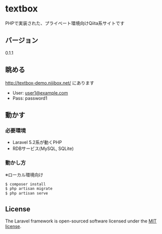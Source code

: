 # textbox

PHPで実装された、プライベート環境向けQiita系サイトです

## バージョン

0.1.1

## 眺める

http://textbox-demo.nijibox.net/ にあります

* User: user1@example.com
* Pass: password1

## 動かす

### 必要環境

* Laravel 5.2系が動くPHP
* RDBサービス(MySQL, SQLite)

### 動かし方

※ローカル環境向け

```bash
$ composer install
$ php artisan migrate
$ php artisan serve
```


## License

The Laravel framework is open-sourced software licensed under the [MIT license](http://opensource.org/licenses/MIT).
